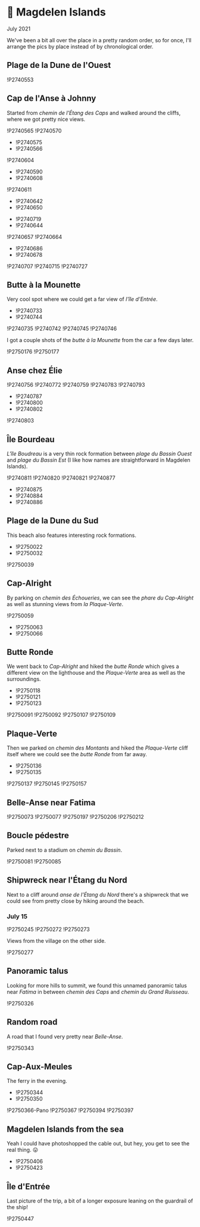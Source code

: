 # 🥮 Magdelen Islands
July 2021

We've been a bit all over the place in a pretty random order, so for
once, I'll arrange the pics by place instead of by chronological order.

## Plage de la Dune de l'Ouest

!P2740553

## Cap de l'Anse à Johnny

Started from *chemin de l'Étang des Caps* and walked around the cliffs,
where we got pretty nice views.

!P2740565
!P2740570

<div class="slide inline">

* !P2740575
* !P2740566

</div>

!P2740604

<div class="slide inline">

* !P2740590
* !P2740608

</div>

!P2740611

<div class="slide inline">

* !P2740642
* !P2740650

</div>

<div class="slide inline">

* !P2740719
* !P2740644

</div>

!P2740657
!P2740664

<div class="slide inline">

* !P2740686
* !P2740678

</div>

!P2740707
!P2740715
!P2740727

## Butte à la Mounette

Very cool spot where we could get a far view of *l'île d'Entrée*.

<div class="slide inline-bottom">

* !P2740733
* !P2740744

</div>

!P2740735
!P2740742
!P2740745
!P2740746

I got a couple shots of the *butte à la Mounette* from the car a few
days later.

!P2750176
!P2750177

## Anse chez Élie

!P2740756
!P2740772
!P2740759
!P2740783
!P2740793

<div class="slide inline">

* !P2740787
* !P2740800
* !P2740802

</div>

!P2740803

## Île Bourdeau

*L'île Boudreau* is a very thin rock formation between *plage du Bassin
Ouest* and *plage du Bassin Est* (I like how names are straightforward
in Magdelen Islands).

!P2740811
!P2740820
!P2740821
!P2740877

<div class="slide inline-top">

* !P2740875
* !P2740884
* !P2740886

</div>

## Plage de la Dune du Sud

This beach also features interesting rock formations.

<div class="slide inline-bottom">

* !P2750022
* !P2750032

</div>

!P2750039

## Cap-Alright

By parking on *chemin des Échoueries*, we can see the *phare du
Cap-Alright* as well as stunning views from *la Plaque-Verte*.

!P2750059

<div class="slide inline-top">

* !P2750063
* !P2750066

</div>

## Butte Ronde

We went back to *Cap-Alright* and hiked the *butte Ronde* which gives a
different view on the lighthouse and the *Plaque-Verte* area as well as
the surroundings.

<div class="slide inline-bottom">

* !P2750118
* !P2750121
* !P2750123

</div>

!P2750091
!P2750092
!P2750107
!P2750109

## Plaque-Verte

Then we parked on *chemin des Montants* and hiked the *Plaque-Verte*
cliff itself where we could see the *butte Ronde* from far away.

<div class="slide inline-bottom">

* !P2750136
* !P2750135

</div>

!P2750137
!P2750145
!P2750157

## Belle-Anse near Fatima

!P2750073
!P2750077
!P2750197
!P2750206
!P2750212

## Boucle pédestre

Parked next to a stadium on *chemin du Bassin*.

!P2750081
!P2750085

## Shipwreck near l'Étang du Nord

Next to a cliff around *anse de l'Étang du Nord* there's a shipwreck
that we could see from pretty close by hiking around the beach.

### July 15

!P2750245
!P2750272
!P2750273

Views from the village on the other side.

!P2750277

## Panoramic talus

Looking for more hills to summit, we found this unnamed panoramic talus
near *Fatima* in between *chemin des Caps* and *chemin du Grand
Ruisseau*.

!P2750326

## Random road

A road that I found very pretty near *Belle-Anse*.

!P2750343

## Cap-Aux-Meules

The ferry in the evening.

<div class="slide inline-bottom">

* !P2750344
* !P2750350

</div>

!P2750366-Pano
!P2750367
!P2750394
!P2750397

## Magdelen Islands from the sea

Yeah I could have photoshopped the cable out, but hey, you get to see
the real thing. 😛

<div class="slide">

* !P2750406
* !P2750423

</div>

## Île d'Entrée

Last picture of the trip, a bit of a longer exposure leaning on the
guardrail of the ship!

!P2750447
